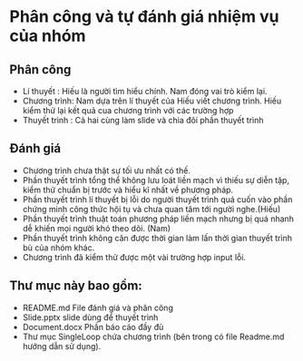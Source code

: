 # Phân công và tự đánh giá nhiệm vụ của nhóm
## Phân công
* Lí thuyết : Hiếu là người tìm hiểu chính. Nam đóng vai trò kiểm lại.
* Chương trình: Nam dựa trên lí thuyết của Hiếu viết chương trình. Hiếu kiểm thử lại kết quả cua chương trình với
các trường hợp
* Thuyết trình : Cả hai cùng làm slide và chia đôi phần thuyết trình
## Đánh giá
* Chương trình chưa thật sự tối ưu nhất có thế.
* Phần thuyết trình tổng thể không lưu loát liền mạch vì thiếu sự diễn tập, kiểm thử chuẩn bị trước và hiểu kĩ nhất về 
phương pháp.
* Phần thuyết trình lí thuyết bị lỗi do người thuyết trình quá cuốn vào phần chứng minh công thức hội tụ và chưa quan tâm
tới người nghe.(Hiếu)
* Phần thuyết trình thuật toán phương pháp liền mạch nhưng bị quá nhanh dễ khiến mọi người khó theo dõi. (Nam)
* Phần thuyết trình không căn được thời gian làm lấn thời gian thuyết trình bù của nhóm khác.
* Chương trình đã kiểm thử được một vài trường hợp input lỗi.
## Thư mục này bao gồm:
* README.md File đánh giá và phân công
* Slide.pptx slide dùng để thuyết trình
* Document.docx Phần báo cáo đầy đủ
* Thư mục SingleLoop chứa chương trình (bên trong có file Readme.md hướng dẫn sử dụng).